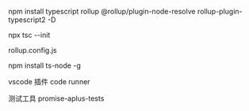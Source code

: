 npm install typescript rollup @rollup/plugin-node-resolve rollup-plugin-typescript2 -D

npx tsc --init

rollup.config.js

npm install ts-node -g

vscode 插件 code runner

测试工具 promise-aplus-tests
